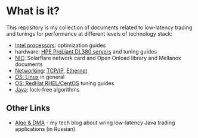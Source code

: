 # What is it?
This repository is my collection of documents related to low-latency trading and tunings for performance at different levels of technology stack:
* [Intel processors](./processors/): optimization guides
* hardware: [HPE ProLiant DL380 servers](./hpe/) and tuning guides
* [NIC](./nic/): Solarflare network card and Open Onload library and Mellanox documents
* [Networking](./networking/): [TCP/IP](./networking/tcp/), [Ethernet](./networking/switches/)
* [OS: Linux](./linux/) in general
* [OS: RedHat RHEL/CentOS](./redhat/) tuning guides
* [Java](./java/): lock-free algorithms

## Other Links
* <a href="http://aldodma.wordpress.com/">Algo & DMA</a> - my tech blog about wring low-latency Java trading applications (in Russian)